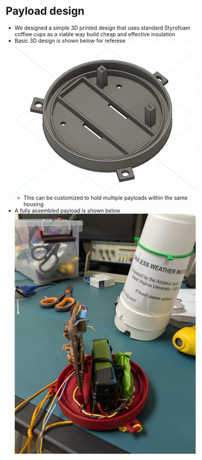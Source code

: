 
# Payload design 

- We designed a simple 3D printed design that uses standard Styrofoam coffiee cups as a viable way build cheap and effective insulation
- Basic 3D design is shown below for referese
	![300](bin/Pasted%20image%2020250404161558.png)
	- This can be customized to hold multiple payloads within the same housing
- A fully assembled payload is shown below
	![600](bin/Pasted%20image%2020250404161758.png)